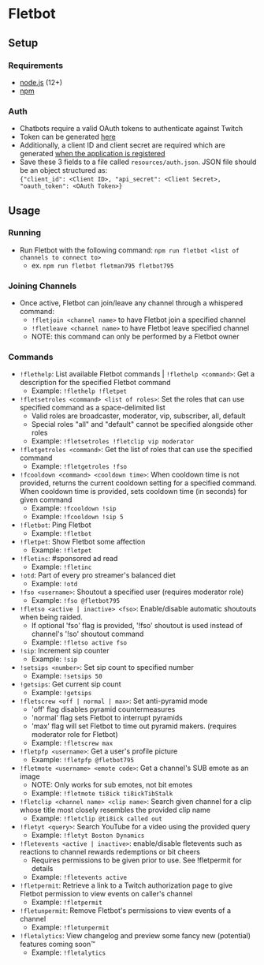 # Fletbot
## Setup
### Requirements
* [node.js](https://nodejs.org/en/) (12+)
* [npm](https://www.npmjs.com/)
### Auth
- Chatbots require a valid OAuth tokens to authenticate against Twitch
- Token can be generated [here](https://twitchapps.com/tmi/)
- Additionally, a client ID and client secret are required which are generated [when the application is registered](https://dev.twitch.tv/dashboard/apps/create)
- Save these 3 fields to a file called `resources/auth.json`. JSON file should be an object structured as:  
```{"client_id": <Client ID>, "api_secret": <Client Secret>, "oauth_token": <OAuth Token>}```

## Usage
### Running
- Run Fletbot with the following command:
 ```npm run fletbot <list of channels to connect to>```
  - ex.
   ```npm run fletbot fletman795 fletbot795```
### Joining Channels
- Once active, Fletbot can join/leave any channel through a whispered command:
  - `!fletjoin <channel name>` to have Fletbot join a specified channel
  - `!fletleave <channel name>` to have Fletbot leave specified channel
  - NOTE: this command can only be performed by a Fletbot owner

### Commands
- `!flethelp`: List available Fletbot commands | `!flethelp <command>`: Get a description for the specified Fletbot command
  - Example: `!flethelp !fletpet`
- `!fletsetroles <command> <list of roles>`: Set the roles that can use specified command as a space-delimited list
  - Valid roles are broadcaster, moderator, vip, subscriber, all, default
  - Special roles "all" and "default" cannot be specified alongside other roles
  - Example: `!fletsetroles !fletclip vip moderator`
- `!fletgetroles <command>`: Get the list of roles that can use the specified command
  - Example: `!fletgetroles !fso`
- `!fcooldown <command> <cooldown time>`:  When cooldown time is not provided, returns the current cooldown setting for a specified command. When cooldown time is provided, sets cooldown time (in seconds) for given command
  - Example: `!fcooldown !sip`
  - Example: `!fcooldown !sip 5`
- `!fletbot`: Ping Fletbot
  - Example: `!fletbot`
- `!fletpet`: Show Fletbot some affection
  - Example: `!fletpet`
- `!fletinc`: #sponsored ad read
  - Example: `!fletinc`
- `!otd`: Part of every pro streamer's balanced diet
  - Example: `!otd`
- `!fso <username>`: Shoutout a specified user (requires moderator role)
  - Example: `!fso @fletbot795`
- `!fletso <active | inactive> <fso>`: Enable/disable automatic shoutouts when being raided.
  - If optional 'fso' flag is provided, '!fso' shoutout is used instead of channel's '!so' shoutout command
  - Example: `!fletso active fso`
- `!sip`: Increment sip counter
  - Example: `!sip`
- `!setsips <number>`: Set sip count to specified number
  - Example: `!setsips 50`
- `!getsips`: Get current sip count
  - Example: `!getsips`
- `!fletscrew <off | normal | max>`: Set anti-pyramid mode
  - 'off' flag disables pyramid countermeasures
  - 'normal' flag sets Fletbot to interrupt pyramids
  - 'max' flag will set Fletbot to time out pyramid makers. (requires moderator role for Fletbot)
  - Example: `!fletscrew max`
- `!fletpfp <username>`: Get a user's profile picture
  - Example: `!fletpfp @fletbot795`
- `!fletmote <username> <emote code>`: Get a channel's SUB emote as an image
  - NOTE: Only works for sub emotes, not bit emotes
  - Example: `!fletmote ti8ick ti8ickTibStalk`
- `!fletclip <channel name> <clip name>`: Search given channel for a clip whose title most closely resembles the provided clip name
  - Example: `!fletclip @ti8ick called out`
- `!fletyt <query>`: Search YouTube for a video using the provided query
  - Example: `!fletyt Boston Dynamics`
- `!fletevents <active | inactive>`: enable/disable fletevents such as reactions to channel rewards redemptions or bit cheers
  - Requires permissions to be given prior to use. See !fletpermit for details
  - Example: `!fletevents active`
- `!fletpermit`: Retrieve a link to a Twitch authorization page to give Fletbot permission to view events on caller's channel
  - Example: `!fletpermit`
- `!fletunpermit`: Remove Fletbot's permissions to view events of a channel
  - Example: `!fletunpermit`
- `!fletalytics`: View changelog and preview some fancy new (potential) features coming soon™
  - Example: `!fletalytics`
